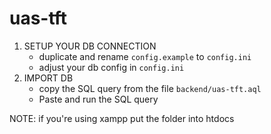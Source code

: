 # uas-tft

1. SETUP YOUR DB CONNECTION
    - duplicate and rename `config.example` to `config.ini`
    - adjust your db config in `config.ini`
2. IMPORT DB 
    - copy the SQL query from the file `backend/uas-tft.aql`
    - Paste and run the SQL query

NOTE: if you're using xampp put the folder into htdocs